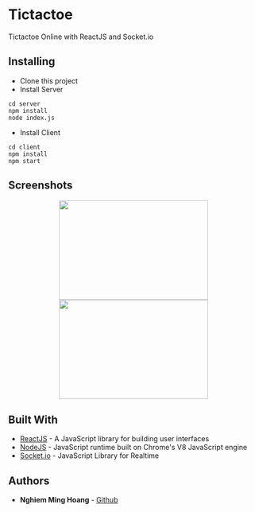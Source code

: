 # Tictactoe

Tictactoe Online with ReactJS and Socket.io

## Installing
- Clone this project
- Install Server
```
cd server
npm install
node index.js
```

- Install Client
```
cd client
npm install
npm start

```

## Screenshots
<p align="center">
<img width="300" height="200" src="https://github.com/hoangnghiem205/react-tictactoe/tree/master/images/game.png?raw=true">
<img width="300" height="200" src="https://github.com/hoangnghiem205/react-tictactoe/tree/master/images/home.png?raw=true">
</p>


## Built With

* [ReactJS](https://reactjs.org/) - A JavaScript library for building user interfaces
* [NodeJS](https://nodejs.org/en/) - JavaScript runtime built on Chrome's V8 JavaScript engine
* [Socket.io](https://socket.io/) - JavaScript Library for Realtime

## Authors

* **Nghiem Ming Hoang** - [Github](https://github.com/hoangnghiem205)
